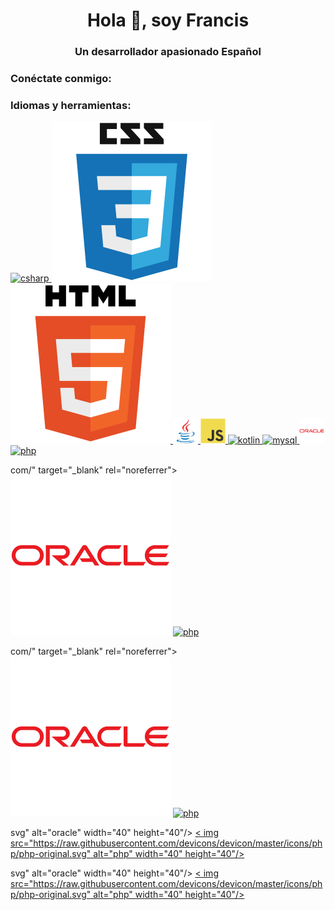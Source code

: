 

<!--
**rodfra/rodfra** is a ✨ _special_ ✨ repository because its `README.md` (this file) appears on your GitHub profile.

Here are some ideas to get you started:

- 🔭 I’m currently working on ...
- 🌱 I’m currently learning ...
- 👯 I’m looking to collaborate on ...
- 🤔 I’m looking for help with ...
- 💬 Ask me about ...
- 📫 How to reach me: ...
- 😄 Pronouns: ...
- ⚡ Fun fact: ...
-->

<h1 align="center">Hola 👋, soy Francis</h1>
<h3 align="center">Un desarrollador apasionado Español</h3>

<h3 align="left">Conéctate conmigo:</ h3>
<p align="left">
</p>

<h3 align="left">Idiomas y herramientas:</h3>
<p align="left"> <a href="https://www.w3schools.com/cs/" target="_blank" rel="noreferrer"> <img src="https://raw.githubusercontent. com/devicons/devicon/master/icons/csharp/csharp-original.svg" alt="csharp" width="40" height="40"/> </a> <a href="https://www. w3schools.com/css/" target="_blank" rel="noreferrer"> <img src="https://raw.githubusercontent.com/devicons/devicon/master/icons/css3/css3-original-wordmark.svg " alt="css3" ancho="40" alto="40"/> </a> <a href="https://www.w3.org/html/" target="_blank" rel="noreferrer"> <img src="https://raw.githubusercontent.com/devicons/devicon/master/icons/html5/html5-original-wordmark.svg" alt ="html5" ancho="40" alto="40"/> </a> <a href="https://www.java.com" target="_blank" rel="noreferrer"> <img src= "https://raw.githubusercontent.com/devicons/devicon/master/icons/java/java-original.svg" alt="java" width="40" height="40"/> </a> <a href="https://developer.mozilla.org/en-US/docs/Web/JavaScript" target="_blank" rel="noreferrer"> <img src="https://raw.githubusercontent.com/devicons/devicon/master/icons/javascript/javascript-original.svg" alt="javascript" width="40" height="40"/> </a> <a href="https://kotlinlang. org" target="_blank" rel="noreferrer"> <img src="https://www.vectorlogo.zone/logos/kotlinlang/kotlinlang-icon.svg" alt="kotlin" width="40" height= "40"/> </a> <a href="https://www.mysql.com/" target="_blank" rel="noreferrer"> <img src="https://raw.githubusercontent.com /devicons/devicon/master/icons/mysql/mysql-original-wordmark.svg" alt="mysql" width="40" height="40"/> </a> <a href="https://www.oracle.com/" target="_blank" rel="noreferrer"> <img src="https://raw.githubusercontent.com/devicons/devicon/master/icons/oracle/oracle-original.svg" alt="oracle" width="40" height="40"/> </ a> <a href="https://www.php.net" target="_blank" rel="noreferrer"> <img src="https://raw.githubusercontent.com/devicons/devicon/master/icons /php/php-original.svg" alt="php" ancho="40" alto="40"/> </a> </p>com/" target="_blank" rel="noreferrer"> <img src="https://raw.githubusercontent.com/devicons/devicon/master/icons/oracle/oracle-original.svg" alt="oracle" ancho="40" alto="40"/> </a> <a href="https://www.php.net" target="_blank" rel="noreferrer"> <img src="https:/ /raw.githubusercontent.com/devicons/devicon/master/icons/php/php-original.svg" alt="php" width="40" height="40"/> </a> </p>com/" target="_blank" rel="noreferrer"> <img src="https://raw.githubusercontent.com/devicons/devicon/master/icons/oracle/oracle-original.svg" alt="oracle" ancho="40" alto="40"/> </a> <a href="https://www.php.net" target="_blank" rel="noreferrer"> <img src="https:/ /raw.githubusercontent.com/devicons/devicon/master/icons/php/php-original.svg" alt="php" width="40" height="40"/> </a> </p>svg" alt="oracle" width="40" height="40"/> </a> <a href="https://www.php.net" target="_blank" rel="noreferrer"> < img src="https://raw.githubusercontent.com/devicons/devicon/master/icons/php/php-original.svg" alt="php" width="40" height="40"/> </a > </p>svg" alt="oracle" width="40" height="40"/> </a> <a href="https://www.php.net" target="_blank" rel="noreferrer"> < img src="https://raw.githubusercontent.com/devicons/devicon/master/icons/php/php-original.svg" alt="php" width="40" height="40"/> </a > </p>
